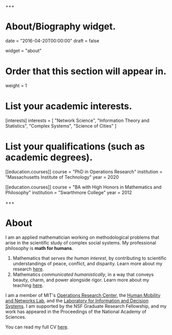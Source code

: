 +++
# About/Biography widget.

date = "2016-04-20T00:00:00"
draft = false

widget = "about"

# Order that this section will appear in.
weight = 1

# List your academic interests.
[interests]
  interests = [
    "Network Science",
    "Information Theory and Statistics",
    "Complex Systems",
    "Science of Cities"
  ]

# List your qualifications (such as academic degrees).
[[education.courses]]
  course = "PhD in Operations Research"
  institution = "Massachusetts Institute of Technology"
  year = 2020

[[education.courses]]
  course = "BA with High Honors in Mathematics and Philosophy"
  institution = "Swarthmore College"
  year = 2012 

+++

# About

I am an applied mathematician working on methodological problems that arise in the scientific study of complex social systems. My professional philosophy is **math for humans**.

1. Mathematics that *serves the human interest*, by contributing to scientific understandings of peace, conflict, and disparity. Learn more about my research [here](#publications). 
2. Mathematics *communicated humanistically*, in a way that conveys beauty, charm, and power alongside rigor. Learn more about my teaching [here](/#teaching). 

I am a member of  MIT's [Operations Research Center](https://www.mit.edu/~orc/), the [Human Mobility and Networks Lab](http://humnetlab.mit.edu), and the [Laboratory for Information and Decision Systems](https://lids.mit.edu/).  I am supported by the NSF Graduate Research Fellowship, and my work has appeared in the Proceedings of the National Academy of Sciences.

You can read my full CV [here](/pdf/cv.pdf).
